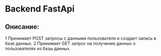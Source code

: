 # Backend FastApi
## Онисание:

1 Принимает POST запросы с данными пользователя и создает запись в базе данных.
2 Принимает GET запрос на получение данных о пользователях из базы данных.
